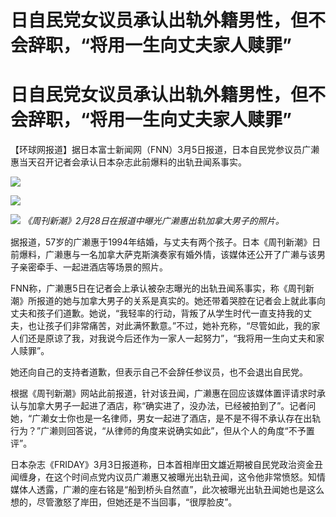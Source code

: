 # 日自民党女议员承认出轨外籍男性，但不会辞职，“将用一生向丈夫家人赎罪”

# 日自民党女议员承认出轨外籍男性，但不会辞职，“将用一生向丈夫家人赎罪”

【环球网报道】据日本富士新闻网（FNN）3月5日报道，日本自民党参议员广濑惠当天召开记者会承认日本杂志此前爆料的出轨丑闻系事实。

![](https://inews.gtimg.com/om_bt/OvVGKYtQmVLMPyfPJdF0hzrjUNVwOzez8M2O7ab8yq9oUAA/1000)

![](https://inews.gtimg.com/om_bt/O4A2mwDTwOYAIh5B7z9ugtUcMpBDaxfs1BF_FkAdueXLsAA/1000)

![](https://inews.gtimg.com/om_bt/OVwSQ3lvUOvTvZGOCJ2w9A1wwv7dDrZ8FHyfWo3x3JRa8AA/1000)
_《周刊新潮》2月28日在报道中曝光广濑惠出轨加拿大男子的照片。_

据报道，57岁的广濑惠于1994年结婚，与丈夫有两个孩子。日本《周刊新潮》日前爆料，广濑惠与一名加拿大萨克斯演奏家有婚外情，该媒体还公开了广濑与该男子亲密牵手、一起进酒店等场景的照片。

FNN称，广濑惠5日在记者会上承认被杂志曝光的出轨丑闻系事实，称《周刊新潮》所报道的她与加拿大男子的关系是真实的。她还带着哭腔在记者会上就此事向丈夫和孩子们道歉。她说，“我轻率的行动，背叛了从学生时代一直支持我的丈夫，也让孩子们非常痛苦，对此满怀歉意。”不过，她补充称，“尽管如此，我的家人们还是原谅了我，对我说今后还作为一家人一起努力”，“我将用一生向丈夫和家人赎罪”。

她还向自己的支持者道歉，但表示自己不会辞任参议员，也不会退出自民党。

根据《周刊新潮》网站此前报道，针对该丑闻，广濑惠在回应该媒体置评请求时承认与加拿大男子一起进了酒店，称“确实进了，没办法，已经被拍到了”。记者问她，“广濑女士你也是一名律师，男女一起进了酒店，是不是不得不承认存在出轨行为？”广濑则回答说，“从律师的角度来说确实如此”，但从个人的角度“不予置评”。

日本杂志《FRIDAY》3月3日报道称，日本首相岸田文雄近期被自民党政治资金丑闻缠身，在这个时间点党内议员广濑惠又被曝光出轨丑闻，这令他非常愤怒。知情媒体人透露，广濑的座右铭是“船到桥头自然直”，此次被曝光出轨丑闻她也是这么想的，尽管激怒了岸田，但她还是不当回事，“很厚脸皮”。

